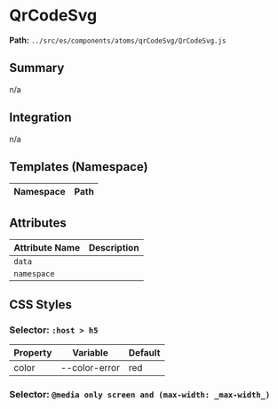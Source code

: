 # QrCodeSvg

**Path:** `../src/es/components/atoms/qrCodeSvg/QrCodeSvg.js`

## Summary

n/a

## Integration

n/a

## Templates (Namespace)

| Namespace | Path |
|------|------|

## Attributes

| Attribute Name | Description |
|----------------|-------------|
| `data` |  |
| `namespace` |  |

## CSS Styles

### Selector: `:host > h5`

| Property | Variable | Default |
|----------|----------|----------|
| color | --color-error | red |

### Selector: `@media only screen and (max-width: _max-width_)`


